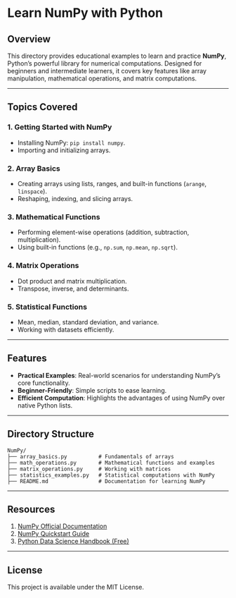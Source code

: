 # Learn NumPy with Python  

## Overview  
This directory provides educational examples to learn and practice **NumPy**, Python’s powerful library for numerical computations. Designed for beginners and intermediate learners, it covers key features like array manipulation, mathematical operations, and matrix computations.

---

## Topics Covered  

### 1. **Getting Started with NumPy**  
- Installing NumPy: `pip install numpy`.  
- Importing and initializing arrays.  

### 2. **Array Basics**  
- Creating arrays using lists, ranges, and built-in functions (`arange`, `linspace`).  
- Reshaping, indexing, and slicing arrays.  

### 3. **Mathematical Functions**  
- Performing element-wise operations (addition, subtraction, multiplication).  
- Using built-in functions (e.g., `np.sum`, `np.mean`, `np.sqrt`).  

### 4. **Matrix Operations**  
- Dot product and matrix multiplication.  
- Transpose, inverse, and determinants.  

### 5. **Statistical Functions**  
- Mean, median, standard deviation, and variance.  
- Working with datasets efficiently.  

---

## Features  
- **Practical Examples**: Real-world scenarios for understanding NumPy’s core functionality.  
- **Beginner-Friendly**: Simple scripts to ease learning.  
- **Efficient Computation**: Highlights the advantages of using NumPy over native Python lists.  

---

## Directory Structure  
```
NumPy/  
├── array_basics.py          # Fundamentals of arrays  
├── math_operations.py       # Mathematical functions and examples  
├── matrix_operations.py     # Working with matrices  
├── statistics_examples.py   # Statistical computations with NumPy  
├── README.md                # Documentation for learning NumPy  
```  

---

## Resources  

1. [NumPy Official Documentation](https://numpy.org/doc/)  
2. [NumPy Quickstart Guide](https://numpy.org/doc/stable/user/quickstart.html)  
3. [Python Data Science Handbook (Free)](https://jakevdp.github.io/PythonDataScienceHandbook/)  

---

## License  
This project is available under the MIT License.
